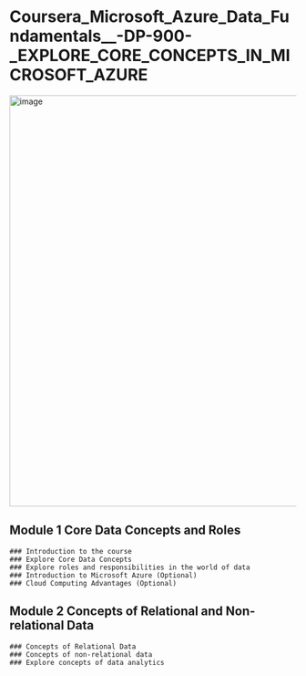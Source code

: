# Coursera_Microsoft_Azure_Data_Fundamentals__-DP-900-_EXPLORE_CORE_CONCEPTS_IN_MICROSOFT_AZURE

<img width="721" alt="image" src="https://github.com/SyakeerRahman/Coursera_Microsoft_Azure_Data_Fundamentals__-DP-900-_EXPLORE_CORE_CONCEPTS_IN_MICROSOFT_AZURE/assets/105381652/3ee67bf0-fb34-40a8-97bd-42f45f65e6c4">

  ## Module 1 Core Data Concepts and Roles
    ### Introduction to the course
    ### Explore Core Data Concepts
    ### Explore roles and responsibilities in the world of data
    ### Introduction to Microsoft Azure (Optional)
    ### Cloud Computing Advantages (Optional)
  

  ## Module 2 Concepts of Relational and Non-relational Data
    ### Concepts of Relational Data
    ### Concepts of non-relational data
    ### Explore concepts of data analytics

